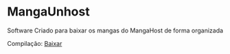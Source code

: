 # MangaUnhost

Software Criado para baixar os mangas do MangaHost de forma organizada

Compilação: [Baixar](ci.appveyor.com/api/projects/marcussacana/mangaunhost/artifacts/MangaUnhost/bin/MangaUnhost.zip)